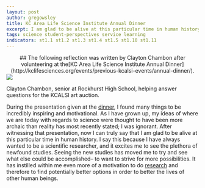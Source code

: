 ```yaml
---
layout: post
author: gregowsley
title: KC Area Life Science Institute Annual Dinner
excerpt: I am glad to be alive at this particular time in human history.
tags: science student-perspectives service learning
indicators: st1.1 st1.2 st1.3 st1.4 st1.5 st1.10 st1.11
---
```


<center>
## The following reflection was written by Clayton Chambon after volunteering at the[KC Area Life Science Institute Annual Dinner](http://kclifesciences.org/events/previous-kcalsi-events/annual-dinner/).
</center>

<div class="flex-wrapper">
  <img src="{{ site.baseurl }}/img/KCALSI Dinner.jpeg">
</div>
<p class="caption">Clayton Chambon, senior at Rockhurst High School, helping answer questions for the KCALSI art auction.</p>


During the presentation given at the [dinner](http://kclifesciences.org/events/previous-kcalsi-events/annual-dinner/), I found many things to be incredibly inspiring and motivational. As I have grown up, my ideas of where we are today with regards to science were thought to have been more archaic than reality has most recently stated; I was ignorant. After witnessing that presentation, now I can truly say that I am glad to be alive at this particular time in human history. I say this because I have always wanted to be a scientific researcher, and it excites me to see the plethora of newfound studies. Seeing the new studies has moved me to try and see what else could be accomplished– to want to strive for more possibilities. It has instilled within me even more of a motivation to do [research](http://steam.rockhursths.edu/2017/02/01/New-Courses.html) and therefore to find potentially better options in order to better the lives of other human beings.


